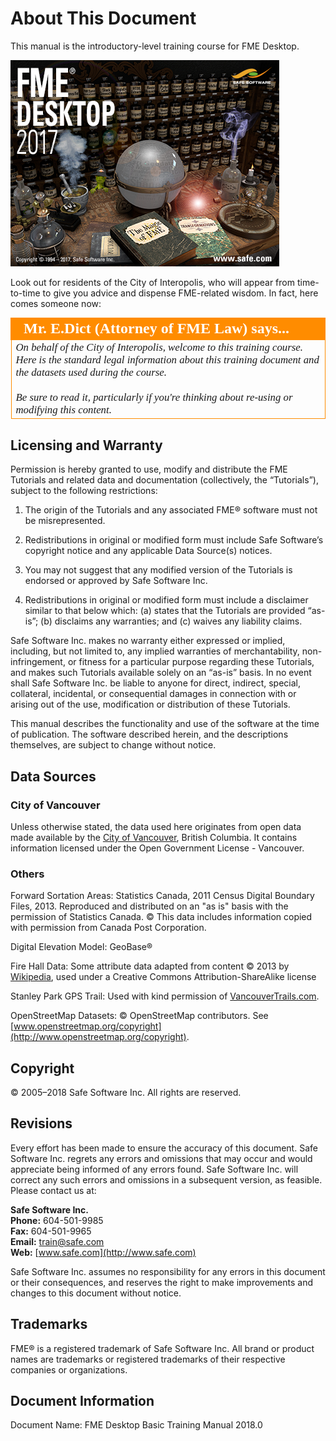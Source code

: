 # About This Document #

This manual is the introductory-level training course for FME Desktop.

![](./Images/Img0.0.FMEAboutScreen.png)

Look out for residents of the City of Interopolis, who will appear from time-to-time to give you advice and dispense FME-related wisdom. In fact, here comes someone now:

<!--Person X Says Section-->

<table style="border-spacing: 0px">
<tr>
<td style="vertical-align:middle;background-color:darkorange;border: 2px solid darkorange">
<i class="fa fa-quote-left fa-lg fa-pull-left fa-fw" style="color:white;padding-right: 12px;vertical-align:text-top"></i>
<span style="color:white;font-size:x-large;font-weight: bold;font-family:serif">Mr. E.Dict (Attorney of FME Law) says...</span>
</td>
</tr>

<tr>
<td style="border: 1px solid darkorange">
<span style="font-family:serif; font-style:italic; font-size:larger">
On behalf of the City of Interopolis, welcome to this training course. Here is the standard legal information about this training document and the datasets used during the course.
<br><br>Be sure to read it, particularly if you're thinking about re-using or modifying this content.
</span>
</td>
</tr>
</table>


## Licensing and Warranty ##

Permission is hereby granted to use, modify and distribute the FME Tutorials and related data and documentation (collectively, the “Tutorials”), subject to the following restrictions:

1. The origin of the Tutorials and any associated FME® software must not be misrepresented.

2. Redistributions in original or modified form must include Safe Software’s copyright notice and any applicable Data Source(s) notices.

3. You may not suggest that any modified version of the Tutorials is endorsed or approved by Safe Software Inc.

4. Redistributions in original or modified form must include a disclaimer similar to that below which: (a) states that the Tutorials are provided “as-is”; (b) disclaims any warranties; and (c) waives any liability claims.

Safe Software Inc. makes no warranty either expressed or implied, including, but not limited to, any implied warranties of merchantability, non-infringement, or fitness for a particular purpose regarding these Tutorials, and makes such Tutorials available solely on an “as-is” basis. In no event shall Safe Software Inc. be liable to anyone for direct, indirect, special, collateral, incidental, or consequential damages in connection with or arising out of the use, modification or distribution of these Tutorials.

This manual describes the functionality and use of the software at the time of publication. The software described herein, and the descriptions themselves, are subject to change without notice.

## Data Sources ##

### City of Vancouver ###

Unless otherwise stated, the data used here originates from open data made available by the [City of Vancouver](http://data.vancouver.ca "City of Vancouver, Open Data"), British Columbia. It contains information licensed under the Open Government License - Vancouver.

### Others ###

Forward Sortation Areas: Statistics Canada, 2011 Census Digital Boundary Files, 2013. Reproduced and distributed on an "as is" basis with the permission of Statistics Canada. © This data includes information copied with permission from Canada Post Corporation.

Digital Elevation Model: GeoBase®

Fire Hall Data: Some attribute data adapted from content © 2013 by [Wikipedia](http://en.wikipedia.org/wiki/Vancouver_Fire_and_Rescue_Services), used under a Creative Commons Attribution-ShareAlike license

Stanley Park GPS Trail: Used with kind permission of [VancouverTrails.com](http://www.vancouvertrails.com/trails/stanley-park/).

OpenStreetMap Datasets: © OpenStreetMap contributors. See [www.openstreetmap.org/copyright](http://www.openstreetmap.org/copyright).

## Copyright ##

© 2005–2018 Safe Software Inc. All rights are reserved.

## Revisions ##

Every effort has been made to ensure the accuracy of this document. Safe Software Inc. regrets any errors and omissions that may occur and would appreciate being informed of any errors found. Safe Software Inc. will correct any such errors and omissions in a subsequent version, as feasible. Please contact us at:

**Safe Software Inc.**<br>
**Phone:** 604-501-9985<br>
**Fax:**   604-501-9965<br>
**Email:** [train@safe.com](mailto:train@safe.com)<br>
**Web:**   [www.safe.com](http://www.safe.com)<br>

Safe Software Inc. assumes no responsibility for any errors in this document or their consequences, and reserves the right to make improvements and changes to this document without notice.

## Trademarks ##

FME® is a registered trademark of Safe Software Inc. All brand or product names are trademarks or registered trademarks of their respective companies or organizations.

## Document Information ##
Document Name: 	FME Desktop Basic Training Manual 2018.0